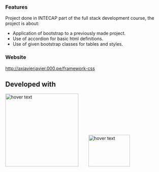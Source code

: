 ### Features
Project done in INTECAP part of the full stack development course, the project is about:

- Application of bootstrap to a previously made project.
- Use of accordion for basic html definitions.
- Use of given bootstrap classes for tables and styles.


### Website

http://axjavierjavier.000.pe/framework-css


## Developed with
<p>
        <img src="https://i0.wp.com/css-tricks.com/wp-content/uploads/2021/01/html5-css3.jpg?resize=498%2C249&ssl=1" width="230" title="hover text">
        &nbsp&nbsp&nbsp&nbsp&nbsp&nbsp
  <img src="https://upload.wikimedia.org/wikipedia/commons/thumb/b/b2/Bootstrap_logo.svg/800px-Bootstrap_logo.svg.png" width="130" height="100" title="hover text">
</p>
